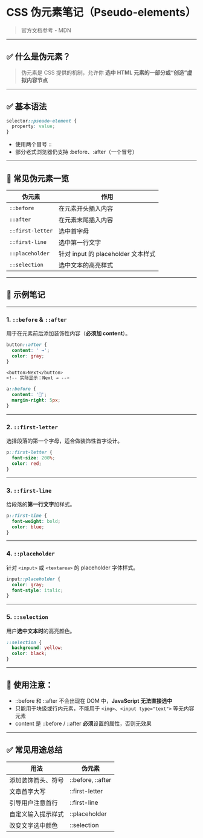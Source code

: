 # CSS 伪元素笔记（Pseudo-elements）

> 官方文档参考 - MDN

---

## **✅ 什么是伪元素？**

> 伪元素是 CSS 提供的机制，允许你
> **选中 HTML 元素的一部分或“创造”虚拟内容节点**

---

## **✅ 基本语法**

```css
selector::pseudo-element {
  property: value;
}
```

- 使用两个冒号 ::
- 部分老式浏览器仍支持 :before、:after（一个冒号）

---

## **📌 常见伪元素一览**

| **伪元素** | **作用** |
| --- | --- |
| `::before` | 在元素开头插入内容 |
| `::after` | 在元素末尾插入内容 |
| `::first-letter` | 选中首字母 |
| `::first-line` | 选中第一行文字 |
| `::placeholder` | 针对 input 的 placeholder 文本样式 |
| `::selection` | 选中文本的高亮样式 |

---

## **🧪 示例笔记**

---

### **1. `::before` & `::after`**

用于在元素前后添加装饰性内容（**必须加 content**）。

```css
button::after {
  content: ' →';
  color: gray;
}
```

```css
<button>Next</button>
<!-- 实际显示：Next → -->
```

```css
a::before {
  content: '🔗';
  margin-right: 5px;
}
```

---

### **2. `::first-letter`**

选择段落的第一个字母，适合做装饰性首字设计。

```css
p::first-letter {
  font-size: 200%;
  color: red;
}
```

---

### **3. `::first-line`**

给段落的**第一行文字**加样式。

```css
p::first-line {
  font-weight: bold;
  color: blue;
}
```

---

### **4. `::placeholder`**

针对 `<input>` 或 `<textarea>` 的 placeholder 字体样式。

```css
input::placeholder {
  color: gray;
  font-style: italic;
}
```

---

### **5. `::selection`**

用户**选中文本时**的高亮颜色。

```css
::selection {
  background: yellow;
  color: black;
}
```

---

## **🎯 使用注意：**

- ::before 和 ::after 不会出现在 DOM 中，**JavaScript 无法直接选中**
- 只能用于块级或行内元素，不能用于 `<img>`、`<input type="text">` 等无内容元素
- content 是 ::before / ::after **必须**设置的属性，否则无效果

---

## **✅ 常见用途总结**

| **用法** | **伪元素** |
| --- | --- |
| 添加装饰箭头、符号 | ::before, ::after |
| 文章首字大写 | ::first-letter |
| 引导用户注意首行 | ::first-line |
| 自定义输入提示样式 | ::placeholder |
| 改变文字选中颜色 | ::selection |